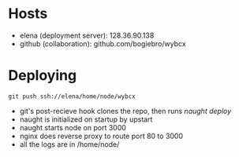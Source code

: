 Hosts 
=====
  - elena (deployment server): 128.36.90.138
  - github (collaboration): github.com/bogiebro/wybcx

Deploying
=========
    git push ssh://elena/home/node/wybcx
  - git's post-recieve hook clones the repo, then runs *naught deploy*
  - naught is initialized on startup by upstart
  - naught starts node on port 3000
  - nginx does reverse proxy to route port 80 to 3000
  - all the logs are in /home/node/
